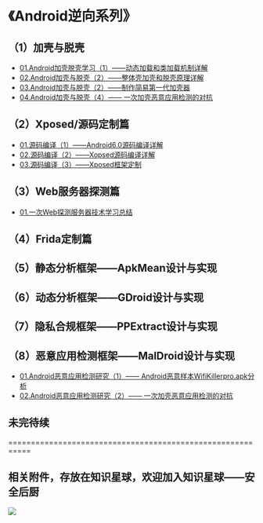 # 《Android逆向系列》

## （1）加壳与脱壳

- [01.Android加壳脱壳学习（1）——动态加载和类加载机制详解](https://bbs.pediy.com/thread-271538.htm)
- [02.Android加壳与脱壳（2）——整体壳加壳和脱壳原理详解](https://bbs.pediy.com/thread-273293.htm)
- [03.Android加壳与脱壳（2）——制作简易第一代加壳器](https://mp.weixin.qq.com/s/LWTFNDV1dff8cdBakd1AOQ)
- [04.Android加壳与脱壳（4）—— 一次加壳恶意应用检测的对抗](https://mp.weixin.qq.com/s/LYIASwSBq03b3_n7KW0AKw)

## （2）Xposed/源码定制篇

- [01.源码编译（1）——Android6.0源码编译详解](https://bbs.pediy.com/thread-269575.htm)
- [02.源码编译（2）——Xopsed源码编译详解](https://bbs.pediy.com/thread-269616.htm)
- [03.源码编译（3）——Xposed框架定制 ](https://bbs.pediy.com/thread-269627.htm)

## （3）Web服务器探测篇

- [01.一次Web探测服务器技术学习总结 ](https://mp.weixin.qq.com/s/XUnD4o6TzbksDbDrPcxv-A)

## （4）Frida定制篇

## （5）静态分析框架——ApkMean设计与实现

## （6）动态分析框架——GDroid设计与实现

## （7）隐私合规框架——PPExtract设计与实现

## （8）恶意应用检测框架——MalDroid设计与实现

- [01.Android恶意应用检测研究（1）—— Android恶意样本WifiKillerpro.apk分析](https://bbs.pediy.com/thread-268060.htm)
- [02.Android恶意应用检测研究（2）—— 一次加壳恶意应用检测的对抗](https://mp.weixin.qq.com/s/LYIASwSBq03b3_n7KW0AKw)
## 未完待续

===========================================================

## 相关附件，存放在知识星球，欢迎加入知识星球——安全后厨

<img  src="https://images.weserv.nl/?url=https://article.biliimg.com/bfs/article/98a3b3b41f43053e7bed3a2240bfb4bad89830e9.png">
